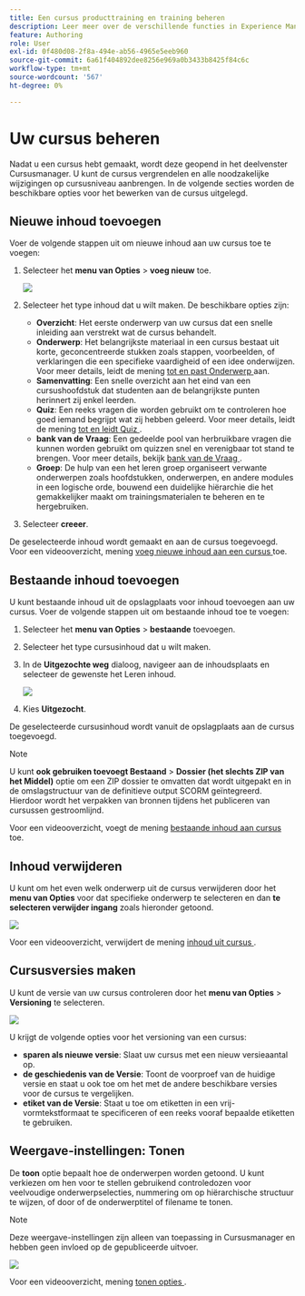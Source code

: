 ```yaml
---
title: Een cursus producttraining en training beheren
description: Leer meer over de verschillende functies in Experience Manager Guides waarmee u uw cursus efficiënt kunt beheren.
feature: Authoring
role: User
exl-id: 0f480d08-2f8a-494e-ab56-4965e5eeb960
source-git-commit: 6a61f404892dee8256e969a0b3433b8425f84c6c
workflow-type: tm+mt
source-wordcount: '567'
ht-degree: 0%

---
```


# Uw cursus beheren

Nadat u een cursus hebt gemaakt, wordt deze geopend in het deelvenster Cursusmanager. U kunt de cursus vergrendelen en alle noodzakelijke wijzigingen op cursusniveau aanbrengen. In de volgende secties worden de beschikbare opties voor het bewerken van de cursus uitgelegd.

## Nieuwe inhoud toevoegen

Voer de volgende stappen uit om nieuwe inhoud aan uw cursus toe te voegen:

1. Selecteer het **menu van Opties** > **voeg nieuw** toe.

   ![](assets/learning-course-content.png)
2. Selecteer het type inhoud dat u wilt maken. De beschikbare opties zijn:
   - **Overzicht**: Het eerste onderwerp van uw cursus dat een snelle inleiding aan verstrekt wat de cursus behandelt.
   - **Onderwerp**: Het belangrijkste materiaal in een cursus bestaat uit korte, geconcentreerde stukken zoals stappen, voorbeelden, of verklaringen die een specifieke vaardigheid of een idee onderwijzen. Voor meer details, leidt de mening [ tot en past Onderwerp ](./create-content.md) aan.
   - **Samenvatting**: Een snelle overzicht aan het eind van een cursushoofdstuk dat studenten aan de belangrijkste punten herinnert zij enkel leerden.
   - **Quiz**: Een reeks vragen die worden gebruikt om te controleren hoe goed iemand begrijpt wat zij hebben geleerd. Voor meer details, leidt de mening [ tot en leidt Quiz ](./create-quiz.md).
   - **bank van de Vraag**: Een gedeelde pool van herbruikbare vragen die kunnen worden gebruikt om quizzen snel en verenigbaar tot stand te brengen. Voor meer details, bekijk [ bank van de Vraag ](./create-qb.md).
   - **Groep**: De hulp van een het leren groep organiseert verwante onderwerpen zoals hoofdstukken, onderwerpen, en andere modules in een logische orde, bouwend een duidelijke hiërarchie die het gemakkelijker maakt om trainingsmaterialen te beheren en te hergebruiken.
3. Selecteer **creeer**.

De geselecteerde inhoud wordt gemaakt en aan de cursus toegevoegd. Voor een videooverzicht, mening [ voeg nieuwe inhoud aan een cursus ](https://video.tv.adobe.com/v/3469537/aem-guides-learning-content?quality=12&learn=on) toe.

## Bestaande inhoud toevoegen

U kunt bestaande inhoud uit de opslagplaats voor inhoud toevoegen aan uw cursus. Voer de volgende stappen uit om bestaande inhoud toe te voegen:

1. Selecteer het **menu van Opties** > **bestaande** toevoegen.
2. Selecteer het type cursusinhoud dat u wilt maken.
3. In de **Uitgezochte weg** dialoog, navigeer aan de inhoudsplaats en selecteer de gewenste het Leren inhoud.

   ![](assets/add-existing-learning-content.png)
4. Kies **Uitgezocht**.

De geselecteerde cursusinhoud wordt vanuit de opslagplaats aan de cursus toegevoegd.

>[!NOTE]
>
>U kunt **ook gebruiken toevoegt Bestaand** > **Dossier (het slechts ZIP van het Middel)** optie om een ZIP dossier te omvatten dat wordt uitgepakt en in de omslagstructuur van de definitieve output SCORM geïntegreerd. Hierdoor wordt het verpakken van bronnen tijdens het publiceren van cursussen gestroomlijnd.

Voor een videooverzicht, voegt de mening [ bestaande inhoud aan cursus ](https://video.tv.adobe.com/v/3469537/aem-guides-learning-content?quality=12&learn=on) toe.

## Inhoud verwijderen

U kunt om het even welk onderwerp uit de cursus verwijderen door het **menu van Opties** voor dat specifieke onderwerp te selecteren en dan **te selecteren verwijder ingang** zoals hieronder getoond.

![](assets/remove-learning-content.png)

Voor een videooverzicht, verwijdert de mening [ inhoud uit cursus ](https://video.tv.adobe.com/v/3475210/learning-content-aem-guides).

## Cursusversies maken

U kunt de versie van uw cursus controleren door het **menu van Opties** > **Versioning** te selecteren.

![](assets/course-versioning.png)

U krijgt de volgende opties voor het versioning van een cursus:

- **sparen als nieuwe versie**: Slaat uw cursus met een nieuw versieaantal op.
- **de geschiedenis van de Versie**: Toont de voorproef van de huidige versie en staat u ook toe om het met de andere beschikbare versies voor de cursus te vergelijken.
- **etiket van de Versie**: Staat u toe om etiketten in een vrij-vormtekstformaat te specificeren of een reeks vooraf bepaalde etiketten te gebruiken.

## Weergave-instellingen: Tonen

De **toon** optie bepaalt hoe de onderwerpen worden getoond. U kunt verkiezen om hen voor te stellen gebruikend controledozen voor veelvoudige onderwerpselecties, nummering om op hiërarchische structuur te wijzen, of door of de onderwerptitel of filename te tonen.

>[!NOTE]
>
> Deze weergave-instellingen zijn alleen van toepassing in Cursusmanager en hebben geen invloed op de gepubliceerde uitvoer.

![](assets/course-display-settings.png)

Voor een videooverzicht, mening [ tonen opties ](https://video.tv.adobe.com/v/3475210/learning-content-aem-guides).
